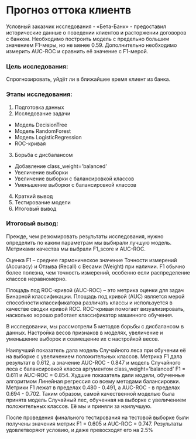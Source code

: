 # Прогноз оттока клиентв

Условный заказчик исследования - «Бета-Банк» - предоставил исторические данные о поведении клиентов и расторжении договоров с банком. Необходимо построить модель с предельно большим значением F1-меры, но не менее 0.59. Дополнительно необходимо измерить AUC-ROC и сравнить её значение с F1-мерой.

### Цель исследования:
Спрогнозировать, уйдёт ли в ближайшее время клиент из банка.

### Этапы исследования:
1.  Подготовка данных
2.  Исследование задачи
  -  Модель DecisionTree
  -  Модель RandomForest
  -  Модель LogisticRegression
  -  ROC-кривая
3.  Борьба с дисбалансом
  -  Добавление class_weight='balanced'
  -  Увеличение выборки
  -  Увеличение выборки с балансировкой классов
  -  Уменьшение выборки с балансировкой классов
4.  Краткий вывод
5.  Тестирование модели
6.  Итоговый вывод

### Итоговый вывод:
Прежде, чем резюмировать результаты исследования, нужно определить по каким параметрам мы выбирали лучшую модель. Метриками качества мы выбрали F1_score и AUC-ROC.

Оценка F1 – среднее гармоническое значение Точности измерений (Accuracy) и Отзыва (Recall) с Весами (Weight) при наличии. F1 обычно более полезна, чем точность измерений, особенно если распределение классов неравномерно.

Площадь под ROC-кривой (AUC-ROC) – это метрика оценки для задач Бинарной классификации. Площадь под кривой (AUC) является мерой способности классификатора различать классы и используется в качестве сводки кривой ROC. ROC-кривая помогает визуализировать, насколько хорошо работает классификатор машинного обучения.

В исследовании, мы рассмотрели 5 методов борьбы с дисбалансом в данных. Настройка весов признаков в моделях, увеличение и уменьшение выборок и совмещение их с настройкой весов.

Наилучший показатель дала модель Случайного леса при обучении её на выборке с увеличением положительных классов. Метрика F1 дала результат в 0.612, а значение AUC-ROC - 0.847 и модель Случайного леса с балансировкой класса аргументом class_weight='balanced' F1 = 0.611 и AUC-ROC = 0.854.
Худшие показатель дали модели, обученные алгоритмом Линейная регрессия со всему методами балансировки. Метрики F1 лежат в пределах 0.480 - 0.491, а AUC-ROC - в пределах 0.694 - 0.702.
Таким образом, самой качественной моделью была принята модель Случайный лес, обученная на выборке с увеличением положительных классов. Её мы и приняли за наилучшую.

После проведения финального тестирования на тестовой выборке были получены значения метрик F1 = 0.605 и AUC-ROC = 0.747. Результаты удовлетворяют условию, и даже превосходят его на 2.5%
